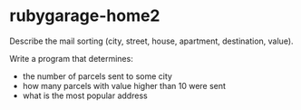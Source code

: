 rubygarage-home2
================

Describe the mail sorting (city, street, house, apartment, destination, value).

Write a program that determines:

* the number of parcels sent to some city
* how many parcels with value higher than 10 were sent
* what is the most popular address
